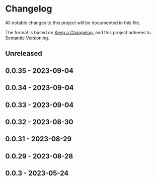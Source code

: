 # Changelog

All notable changes to this project will be documented in this file.

The format is based on [Keep a Changelog](https://keepachangelog.com/en/1.0.0/),
and this project adheres to [Semantic Versioning](https://semver.org/spec/v2.0.0.html).

## Unreleased

## 0.0.35 - 2023-09-04

## 0.0.34 - 2023-09-04

## 0.0.33 - 2023-09-04

## 0.0.32 - 2023-08-30

## 0.0.31 - 2023-08-29

## 0.0.29 - 2023-08-28

## 0.0.3 - 2023-05-24
